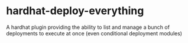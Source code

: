 # hardhat-deploy-everything
A hardhat plugin providing the ability to list and manage a bunch of deployments to execute at once (even conditional deployment modules)
